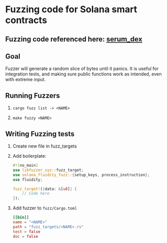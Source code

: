 
# Fuzzing code for Solana smart contracts

## Fuzzing code referenced here: [serum_dex](https://crates.io/crates/serum_dex)

## Goal

Fuzzer will generate a random slice of bytes until it panics. It is 
useful for integration tests, and making sure public functions work as intended,
even with extreme input.

## Running Fuzzers

1. `cargo fuzz list -> <NAME>`

2. `make fuzzy <NAME>`

## Writing Fuzzing tests

1. Create new file in fuzz_targets

2. Add boilerplate:

    ```rs
    #![no_main]
    use libfuzzer_sys::fuzz_target;
    use solana_fluidity_fuzz::{setup_keys, process_instruction};
    use fluidity;

    fuzz_target!(|data: &[u8]| {
        // Code here
    });
    ```

3. Add fuzzer to `fuzz/Cargo.toml`

    ```toml
    [[bin]]
    name = "<NAME>"
    path = "fuzz_targets/<NAME>.rs"
    test = false
    doc = false
    ```

